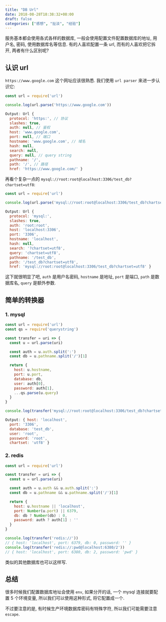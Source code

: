```yaml
---
title: "DB Url"
date: 2018-08-28T18:38:32+08:00
draft: false
categories: ["感想", "扯淡", "经验"]
---
```


服务基本都会使用各式各样的数据库, 一般会使用配置文件配置数据库的地址, 用户名, 密码, 使用数据库名等信息. 有的人喜欢配置一条 url, 而有的人喜欢把它拆开, 两者有什么区别呢?

<!--more-->

## 认识 url

`https://www.google.com` 这个网址应该很熟悉. 我们使用 `url parser` 来进一步认识它:

```js
const url = require('url')

console.log(url.parse('https://www.google.com'))

Output: Url {
  protocol: 'https:', // 协议
  slashes: true,
  auth: null, // 鉴权
  host: 'www.google.com',
  port: null, // 端口
  hostname: 'www.google.com', // 域名
  hash: null,
  search: null,
  query: null, // query string
  pathname: '/',
  path: '/', // 路径
  href: 'https://www.google.com/' }
```

再看个复杂一点的 `mysql://root:root@localhost:3306/test_db?chartset=utf8`:

```js
const url = require('url')

console.log(url.parse('mysql://root:root@localhost:3306/test_db?chartset=utf8'))

Output: Url {
  protocol: 'mysql:',
  slashes: true,
  auth: 'root:root',
  host: 'localhost:3306',
  port: '3306',
  hostname: 'localhost',
  hash: null,
  search: '?chartset=utf8',
  query: 'chartset=utf8',
  pathname: '/test_db',
  path: '/test_db?chartset=utf8',
  href: 'mysql://root:root@localhost:3306/test_db?chartset=utf8' }
```

这下就很明显了吧, `auth` 是用户名密码, `hostname` 是地址, `port` 是端口, `path` 是数据库名, `query` 是额外参数.

## 简单的转换器

### 1. mysql

```js
const url = require('url')
const qs = require('querystring')

const transfer = uri => {
  const u = url.parse(uri)

  const auth = u.auth.split(':')
  const db = u.pathname.split('/')[1]

  return {
    host: u.hostname,
    port: u.port,
    database: db,
    user: auth[0],
    password: auth[1],
    ...qs.parse(u.query)
  }
}

console.log(transfer('mysql://root:root@localhost:3306/test_db?chartset=utf8'))

Output: { host: 'localhost',
  port: '3306',
  database: 'test_db',
  user: 'root',
  password: 'root',
  chartset: 'utf8' }
```

### 2. redis

```js
const url = require('url')

const transfer = uri => {
  const u = url.parse(uri)

  const auth = u.auth && u.auth.split(':')
  const db = u.pathname && u.pathname.split('/')[1]

  return {
    host: u.hostname || 'localhost',
    port: Number(u.port) || 6379,
    db: db ? Number(db) : 0,
    password: auth ? auth[1] : ''
  }
}

console.log(transfer('redis://'))
// { host: 'localhost', port: 6379, db: 0, password: '' }
console.log(transfer('redis://:pwd@localhost:6380/2'))
// { host: 'localhost', port: 6380, db: 2, password: 'pwd' }
```

类似的其他数据库也可以这样写.

## 总结

很多时候我们配置数据库地址会使用 `env`, 如果分开的话, 一个 mysql 连接就要配置 5 个环境变量, 所以我们可以使用这种形式, 将它配置成一个.

不过要注意的是, 有时候生产环境数据库密码有特殊字符, 所以我们可能需要注意 `escape`.